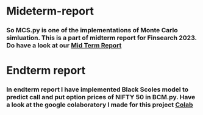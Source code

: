 # Mideterm-report
### So MCS.py is one of the implementations of Monte Carlo simluation. This is a part of midterm report for Finsearch 2023. Do have a look at our [Mid Term Report](https://drive.google.com/drive/folders/1_CeFRzw-i9hsAioav2wxEi363JfMvAv4)
# Endterm report
### In endterm report I have implemented Black Scoles model to predict call and put option prices of NIFTY 50 in BCM.py. Have a look at the google colaboratory I made for this project [Colab](https://colab.research.google.com/drive/1lKAbRpI8oeBiDLzZHNb9_UWzdZYPNPjh#)
